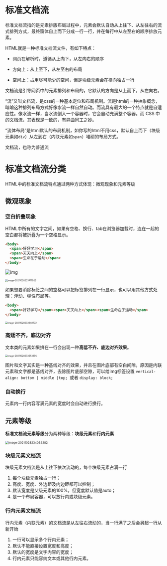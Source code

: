 

# 标准文档流

标准文档流指的是元素排版布局过程中，元素会默认自动从上往下、从左往右的流式排列方式，最终窗体自上而下分成一行一行，并在每行中从左至右的顺序排放元素。

HTML就是一种标准文档流文件，有如下特点：

 - 网页在解析时，遵循从上向下，从左向右的顺序

- 方向上：从上至下，从左至右的布局

- 空间上：占用尽可能少的空间，但是块级元素会在横向独占一行

文档流是引导网页中的元素排列和布局的，它默认的方向是从上而下，从左向右。

“流”又叫文档流，是css的一种基本定位和布局机制。流是html的一种抽象概念，暗喻这种排列布局方式好像水流一样自然自动。而流具有最大的一个特点就是自适应性。像水流一样，当水流倒入一个容器时，它会自动充满整个容器。而 CSS 中的文档流，其表现是一致的，有异曲同工之妙。 

“流体布局”是html默认的布局机制，如你写的html不用css，默认自上而下（块级元素如`div`）从左到右（内联元素如`span`）堆砌的布局方式。

文档流，也称为普通流

# 标准文档流分类

HTML中的标准文档流特点通过两种方式体现：微观现象和元素等级

## 微观现象

### 空白折叠现象

HTML中所有的文字之间，如果有空格、换行、tab在浏览器加载时，连在一起的空白都将被折叠为一个空格显示。

```html
<body>
  <span>好好学习</span>
  <span>天天向上</span>
  <span>生命在于运动</span>
</body>
```

![img](https://gitee.com/Jinxizhen/pic_resource/raw/master/images/image-20211028233417923.png)



<img src="https://gitee.com/Jinxizhen/pic_resource/raw/master/images/image-20211028233417923.png" alt="image-20211028233417923" style="zoom:50%;" />

如果想要消除标签之间的空格可以把标签排列在一行显示，也可以用其他方式处理：浮动、弹性布局等。

```html
<body>
  <span>好好学习</span><span>天天向上</span><span>生命在于运动</span>
</body>
```

<img src="https://gitee.com/Jinxizhen/pic_resource/raw/master/images/image-20211028233648772.png" alt="image-20211028233648772" style="zoom:50%;" />

### 高矮不齐，底边对齐

文本类的元素如果排在一行会出现一种**高低不齐、底边对齐效果**。

<img src="https://gitee.com/Jinxizhen/pic_resource/raw/master/images/image-20211028233953395.png" alt="image-20211028233953395" style="zoom:50%;" />

图片和文字其实是一种基线对齐的效果，并且在图片底部有空白间隙，原因是内联元素和文字都是基线对齐，去除图片底部空隙，可以给img标签设置 `vertical-align: bottom | middle |top; `或者 `display: block;`

### 自动换行

元素内一行内容写满元素的宽度时会自动进行换行。

## 元素等级

**标准文档流元素等级**分为两种等级：**块级元素**和**行内元素**

<img src="https://gitee.com/Jinxizhen/pic_resource/raw/master/images/image-20211028234034282.png" alt="image-20211028234034282" style="zoom: 67%;" />



### 块级元素文档流

块级元素文档流是从上往下依次流动的，每个块级元素占满一行

1. 每个块级元素独占一行；
2. 高度、宽度、外边距及内边距都可以控制；
3. 默认宽度是父级元素的100%，但宽度默认值是auto；
4. 是一个布局容器，可以放行内或块级元素。

### 行内元素文档流

行内元素（内联元素）的文档流是从左往右流动的，当一行满了之后会另起一行从新开始

1. 一行可以显示多个行内元素；
2. 默认不能直接设置宽度和高度；
3. 默认的宽度是文字内容的宽度；
4. 行内元素只能容纳文本或其他行内元素。

